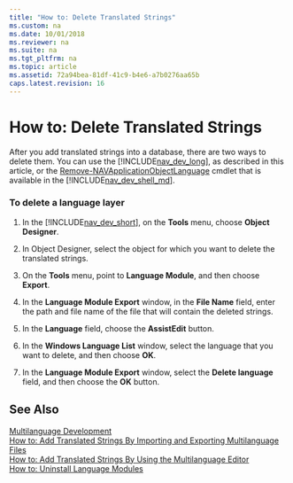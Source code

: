 ```yaml
---
title: "How to: Delete Translated Strings"
ms.custom: na
ms.date: 10/01/2018
ms.reviewer: na
ms.suite: na
ms.tgt_pltfrm: na
ms.topic: article
ms.assetid: 72a94bea-81df-41c9-b4e6-a7b0276aa65b
caps.latest.revision: 16
---
```

# How to: Delete Translated Strings
After you add translated strings into a database, there are two ways to delete them. You can use the [!INCLUDE[nav_dev_long](includes/nav_dev_long_md.md)], as described in this article, or the [Remove-NAVApplicationObjectLanguage](/powershell/module/microsoft.dynamics.nav.model.tools/Remove-NAVApplicationObjectLanguage) cmdlet that is available in the [!INCLUDE[nav_dev_shell_md](includes/nav_dev_shell_md.md)].   
  
### To delete a language layer  
  
1.  In the [!INCLUDE[nav_dev_short](includes/nav_dev_short_md.md)], on the **Tools** menu, choose **Object Designer**.  
  
2.  In Object Designer, select the object for which you want to delete the translated strings.  
  
3.  On the **Tools** menu, point to **Language Module**, and then choose **Export**.  
  
4.  In the **Language Module Export** window, in the **File Name** field, enter the path and file name of the file that will contain the deleted strings.  
  
5.  In the **Language** field, choose the **AssistEdit** button.  
  
6.  In the **Windows Language List** window, select the language that you want to delete, and then choose **OK**.  
  
7.  In the **Language Module Export** window, select the **Delete language** field, and then choose the **OK** button.  
  
## See Also  
 [Multilanguage Development](Multilanguage-Development.md)   
 [How to: Add Translated Strings By Importing and Exporting Multilanguage Files](How-to--Add-Translated-Strings-By-Importing-and-Exporting-Multilanguage-Files.md)   
 [How to: Add Translated Strings By Using the Multilanguage Editor](How-to--Add-Translated-Strings-By-Using-the-Multilanguage-Editor.md)   
 [How to: Uninstall Language Modules](How-to--Uninstall-Language-Modules.md)
